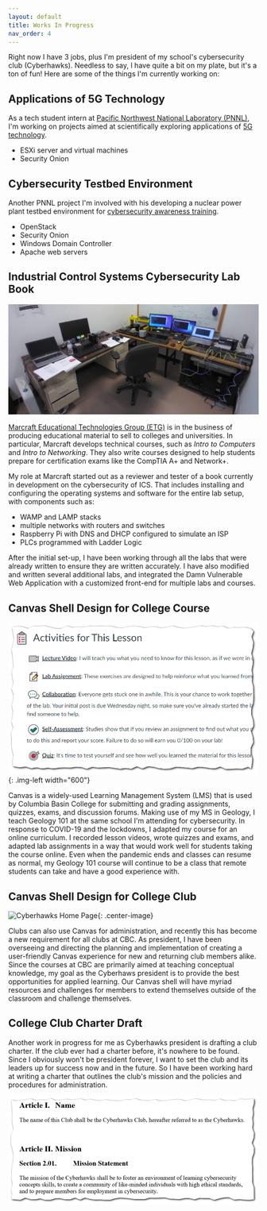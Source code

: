 ```yaml
---
layout: default
title: Works In Progress
nav_order: 4
---
```


Right now I have 3 jobs, plus I'm president of my school's cybersecurity club (Cyberhawks). Needless to say, I have quite a bit on my plate, but it's a ton of fun! Here are some of the things I'm currently working on:

## Applications of 5G Technology

As a tech student intern at [Pacific Northwest National Laboratory (PNNL)](https://www.pnnl.gov/), I'm working on projects aimed at scientifically exploring applications of [5G technology](https://www.pnnl.gov/pnnl-5g-innovation-studio).

* ESXi server and virtual machines
* Security Onion

## Cybersecurity Testbed Environment

Another PNNL project I'm involved with his developing a nuclear power plant testbed environment for [cybersecurity awareness training](https://nuclearenergy.pnnl.gov/cybersecurity.stm).

* OpenStack
* Security Onion
* Windows Domain Controller
* Apache web servers

## Industrial Control Systems Cybersecurity Lab Book

![Marcraft Lab](/assets/images/work-progress/marcraft-lab.jpg)

[Marcraft Educational Technologies Group (ETG)](https://www.marcraft.com/) is in the business of producing educational material to sell to colleges and universities. In particular, Marcraft develops technical courses, such as _Intro to Computers_ and _Intro to Networking_. They also write courses designed to help students prepare for certification exams like the CompTIA A+ and Network+.

My role at Marcraft started out as a reviewer and tester of a book currently in development on the cybersecurity of ICS. That includes installing and configuring the operating systems and software for the entire lab setup, with components such as:

* WAMP and LAMP stacks
* multiple networks with routers and switches
* Raspberry Pi with DNS and DHCP configured to simulate an ISP
* PLCs programmed with Ladder Logic

After the initial set-up, I have been working through all the labs that were already written to ensure they are written accurately. I have also modified and written several additional labs, and integrated the Damn Vulnerable Web Application with a customized front-end for multiple labs and courses.

## Canvas Shell Design for College Course

![Geology 101 Canvas Activities](/assets/images/work-progress/canvas-geology-activities.png){: .img-left width="600"}

Canvas is a widely-used Learning Management System (LMS) that is used by Columbia Basin College for submitting and grading assignments, quizzes, exams, and discussion forums. Making use of my MS in Geology, I teach Geology 101 at the same school I'm attending for cybersecurity. In response to COVID-19 and the lockdowns, I adapted my course for an online curriculum. I recorded lesson videos, wrote quizzes and exams, and adapted lab assignments in a way that would work well for students taking the course online. Even when the pandemic ends and classes can resume as normal, my Geology 101 course will continue to be a class that remote students can take and have a good experience with.

## Canvas Shell Design for College Club

![Cyberhawks Home Page](/assets/images/work-progress/cyberhawks-homepage.gif){: .center-image}

Clubs can also use Canvas for administration, and recently this has become a new requirement for all clubs at CBC. As president, I have been overseeing and directing the planning and implementation of creating a user-friendly Canvas experience for new and returning club members alike. Since the courses at CBC are primarily aimed at teaching conceptual knowledge, my goal as the Cyberhaws president is to provide the best opportunities for applied learning. Our Canvas shell will have myriad resources and challenges for members to extend themselves outside of the classroom and challenge themselves.

## College Club Charter Draft

Another work in progress for me as Cyberhawks president is drafting a club charter. If the club ever had a charter before, it's nowhere to be found. Since I obviously won't be president forever, I want to set the club and its leaders up for success now and in the future. So I have been working hard at writing a charter that outlines the club's mission and the policies and procedures for administration.

![Cyberhawks Charter](/assets/images/work-progress/cyberhawks-charter.png)